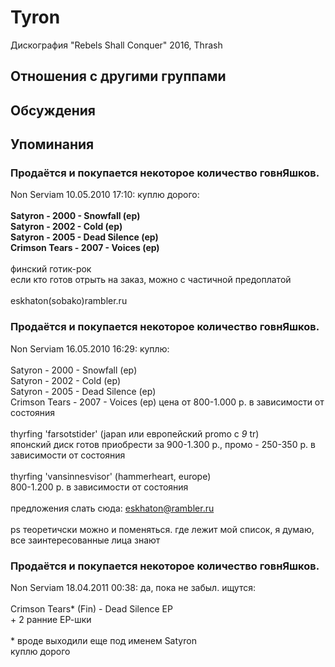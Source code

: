 # Tyron

Дискография
"Rebels Shall Conquer" 2016, Thrash

## Отношения с другими группами


## Обсуждения


## Упоминания

### Продаётся и покупается некоторое количество говнЯшков.

Non Serviam 10.05.2010 17:10:
куплю дорого:<BR><BR><B>Satyron - 2000 - Snowfall (ер)<BR>Satyron - 2002 - Cold (ер)<BR>Satyron - 2005 - Dead Silence (ер)<BR>Crimson Tears - 2007 - Voices (ep)</B><BR><BR>финский готик-рок<BR>если кто готов отрыть на заказ, можно с частичной предоплатой<BR><BR>eskhaton(sobako)rambler.ru

### Продаётся и покупается некоторое количество говнЯшков.

Non Serviam 16.05.2010 16:29:
куплю:<BR><BR>Satyron - 2000 - Snowfall (ер)<BR>Satyron - 2002 - Cold (ер)<BR>Satyron - 2005 - Dead Silence (ер)<BR>Crimson Tears - 2007 - Voices (ep) цена от 800-1.000 р. в зависимости от состояния<BR><BR>thyrfing 'farsotstider' (japan или европейский promo с _9_ tr)<BR>японский диск готов приобрести за 900-1.300 р., промо - 250-350 р. в зависимости от состояния<BR><BR>thyrfing 'vansinnesvisor' (hammerheart, europe)<BR>800-1.200 р. в зависимости от состояния<BR><BR>предложения слать сюда: eskhaton@rambler.ru<BR><BR>ps теоретичски можно и поменяться. где лежит мой список, я думаю, все заинтересованные лица знают

### Продаётся и покупается некоторое количество говнЯшков.

Non Serviam 18.04.2011 00:38:
да, пока не забыл. ищутся:<BR><BR>Crimson Tears* (Fin) - Dead Silence EP<BR>+ 2 ранние ЕР-шки<BR><BR>* вроде выходили еще под именем Satyron<BR>куплю дорого<BR>

